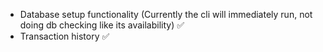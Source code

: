 -   Database setup functionality (Currently the cli will immediately run, not doing db checking like its availability) ✅
-   Transaction history ✅
